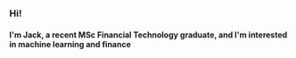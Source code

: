### Hi!

#### I'm Jack, a recent MSc Financial Technology graduate, and I'm interested in machine learning and finance
